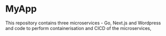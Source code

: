 # MyApp
This repository contains three microservices - Go, Next.js and Wordpress and code to perform containerisation and CICD of the microservices,
